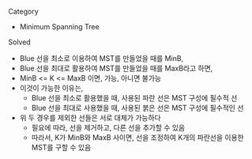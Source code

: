 Category
  * Minimum Spanning Tree

Solved
  * Blue 선을 최소로 이용하여 MST를 만들었을 때를 MinB,
  * Blue 선을 최대로 활용하여 MST를 만들었을 때를 MaxB라고 하면,
  * MinB <= K <= MaxB 이면, 가능, 아니면 불가능
  * 이것이 가능한 이유는,
    * Blue 선을 최소로 활용했을 때, 사용된 파란 선은 MST 구성에 필수적 선
    * Blue 선을 최대로 사용했을 때, 사용된 붉은 선은 MST 구성에 필수적인 선
  * 위 두 경우를 제외한 선들은 서로 대체가 가능하다
    * 필요에 따라, 선을 제거하고, 다른 선을 추가할 수 있음
    * 따라서, K가 MinB와 MaxB 사이면, 선을 조정하여 K개의 파란선을 이용한 MST를 구할 수 있음

